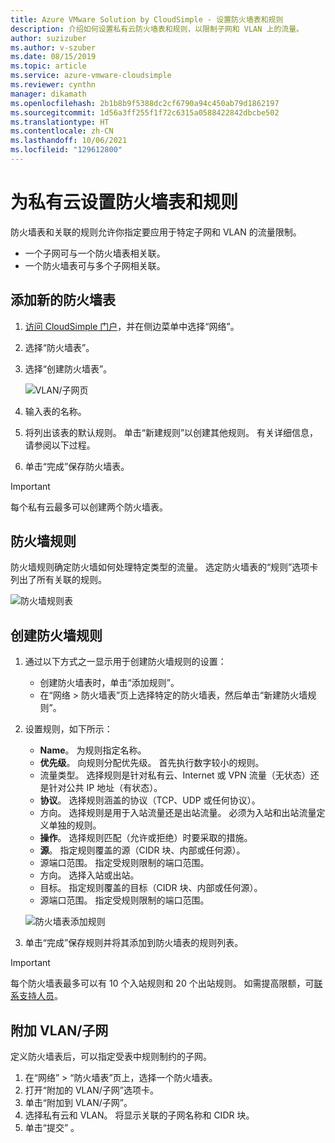 ```yaml
---
title: Azure VMware Solution by CloudSimple - 设置防火墙表和规则
description: 介绍如何设置私有云防火墙表和规则，以限制子网和 VLAN 上的流量。
author: suzizuber
ms.author: v-szuber
ms.date: 08/15/2019
ms.topic: article
ms.service: azure-vmware-cloudsimple
ms.reviewer: cynthn
manager: dikamath
ms.openlocfilehash: 2b1b8b9f5388dc2cf6790a94c450ab79d1862197
ms.sourcegitcommit: 1d56a3ff255f1f72c6315a0588422842dbcbe502
ms.translationtype: HT
ms.contentlocale: zh-CN
ms.lasthandoff: 10/06/2021
ms.locfileid: "129612800"
---
```

# <a name="set-up-firewall-tables-and-rules-for-private-clouds"></a>为私有云设置防火墙表和规则

防火墙表和关联的规则允许你指定要应用于特定子网和 VLAN 的流量限制。

* 一个子网可与一个防火墙表相关联。
* 一个防火墙表可与多个子网相关联。

## <a name="add-a-new-firewall-table"></a>添加新的防火墙表

1. [访问 CloudSimple 门户](access-cloudsimple-portal.md)，并在侧边菜单中选择“网络”。
2. 选择“防火墙表”。
3. 选择“创建防火墙表”。

    ![VLAN/子网页](media/firewall-tables-page.png)

4. 输入表的名称。
5. 将列出该表的默认规则。 单击“新建规则”以创建其他规则。 有关详细信息，请参阅以下过程。
6. 单击“完成”保存防火墙表。

> [!IMPORTANT]
> 每个私有云最多可以创建两个防火墙表。

## <a name="firewall-rules"></a>防火墙规则

防火墙规则确定防火墙如何处理特定类型的流量。 选定防火墙表的“规则”选项卡列出了所有关联的规则。

![防火墙规则表](media/firewall-rules-tab.png)

## <a name="create-a-firewall-rule"></a>创建防火墙规则

1. 通过以下方式之一显示用于创建防火墙规则的设置：
    * 创建防火墙表时，单击“添加规则”。
    * 在“网络 > 防火墙表”页上选择特定的防火墙表，然后单击“新建防火墙规则”。
2. 设置规则，如下所示：
    * **Name**。 为规则指定名称。
    * **优先级**。 向规则分配优先级。 首先执行数字较小的规则。
    * 流量类型。 选择规则是针对私有云、Internet 或 VPN 流量（无状态）还是针对公共 IP 地址（有状态）。
    * **协议**。 选择规则涵盖的协议（TCP、UDP 或任何协议）。
    * 方向。 选择规则是用于入站流量还是出站流量。 必须为入站和出站流量定义单独的规则。
    * **操作**。 选择规则匹配（允许或拒绝）时要采取的措施。
    * **源**。 指定规则覆盖的源（CIDR 块、内部或任何源）。
    * 源端口范围。 指定受规则限制的端口范围。
    * 方向。 选择入站或出站。
    * 目标。 指定规则覆盖的目标（CIDR 块、内部或任何源）。
    * 源端口范围。 指定受规则限制的端口范围。

    ![防火墙表添加规则](media/firewall-rule-create.png)

3. 单击“完成”保存规则并将其添加到防火墙表的规则列表。

> [!IMPORTANT]
> 每个防火墙表最多可以有 10 个入站规则和 20 个出站规则。 如需提高限额，可[联系支持人员](https://portal.azure.com/#blade/Microsoft_Azure_Support/HelpAndSupportBlade/newsupportrequest)。

## <a name="attach-vlanssubnets"></a><a name="attach-vlans-subnet"></a>附加 VLAN/子网

定义防火墙表后，可以指定受表中规则制约的子网。

1. 在“网络” > “防火墙表”页上，选择一个防火墙表。
2. 打开“附加的 VLAN/子网”选项卡。
3. 单击“附加到 VLAN/子网”。
4. 选择私有云和 VLAN。 将显示关联的子网名称和 CIDR 块。
5. 单击“提交”  。
